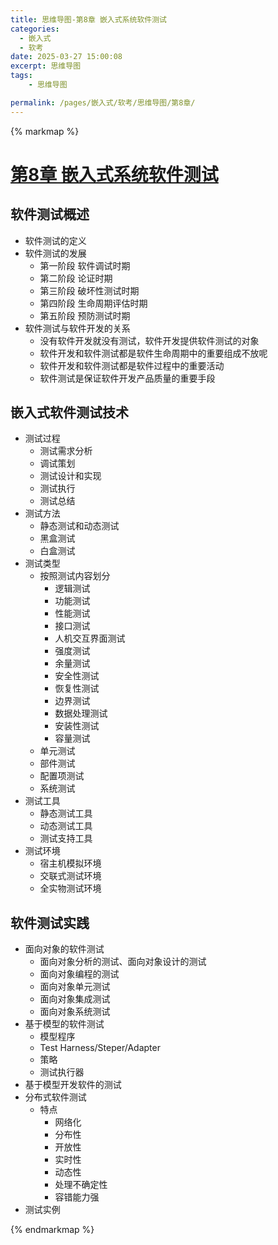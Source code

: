 ```yaml
---
title: 思维导图-第8章 嵌入式系统软件测试
categories:
  - 嵌入式
  - 软考
date: 2025-03-27 15:00:08
excerpt: 思维导图
tags:
    - 思维导图

permalink: /pages/嵌入式/软考/思维导图/第8章/
---
```



{% markmap %}

# [第8章 嵌入式系统软件测试](/pages/嵌入式/软考/思维导图/)

## 软件测试概述

- 软件测试的定义
- 软件测试的发展
    - 第一阶段 软件调试时期
    - 第二阶段 论证时期
    - 第三阶段 破坏性测试时期
    - 第四阶段 生命周期评估时期
    - 第五阶段 预防测试时期
- 软件测试与软件开发的关系
    - 没有软件开发就没有测试，软件开发提供软件测试的对象
    - 软件开发和软件测试都是软件生命周期中的重要组成不放呢
    - 软件开发和软件测试都是软件过程中的重要活动
    - 软件测试是保证软件开发产品质量的重要手段


## 嵌入式软件测试技术

- 测试过程
    - 测试需求分析
    - 调试策划
    - 测试设计和实现
    - 测试执行
    - 测试总结
- 测试方法
    - 静态测试和动态测试
    - 黑盒测试
    - 白盒测试
- 测试类型
    - 按照测试内容划分
        - 逻辑测试
        - 功能测试
        - 性能测试
        - 接口测试
        - 人机交互界面测试
        - 强度测试
        - 余量测试
        - 安全性测试
        - 恢复性测试
        - 边界测试
        - 数据处理测试
        - 安装性测试
        - 容量测试
    - 单元测试
    - 部件测试
    - 配置项测试
    - 系统测试
- 测试工具
    - 静态测试工具
    - 动态测试工具
    - 测试支持工具
- 测试环境
    - 宿主机模拟环境
    - 交联式测试环境
    - 全实物测试环境



## 软件测试实践

- 面向对象的软件测试
    - 面向对象分析的测试、面向对象设计的测试
    - 面向对象编程的测试
    - 面向对象单元测试
    - 面向对象集成测试
    - 面向对象系统测试
- 基于模型的软件测试
    - 模型程序
    - Test Harness/Steper/Adapter
    - 策略
    - 测试执行器
- 基于模型开发软件的测试
- 分布式软件测试
    - 特点
        - 网络化
        - 分布性
        - 开放性
        - 实时性
        - 动态性
        - 处理不确定性
        - 容错能力强
- 测试实例


{% endmarkmap %}
